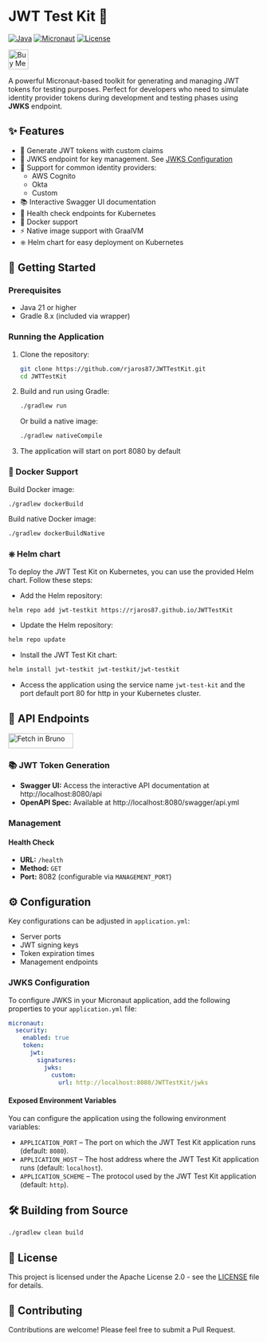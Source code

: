 # JWT Test Kit 🔐

[![Java](https://img.shields.io/badge/Java-21-orange.svg)](https://openjdk.org/projects/jdk/21/)
[![Micronaut](https://img.shields.io/badge/Micronaut-4.8-green.svg)](https://micronaut.io/)
[![License](https://img.shields.io/badge/License-Apache%202.0-blue.svg)](LICENSE)

<a href="https://www.buymeacoffee.com/rjaros87" target="_blank"><img src="https://cdn.buymeacoffee.com/buttons/v2/default-yellow.png" alt="Buy Me A Coffee" height="40px"></a>

A powerful Micronaut-based toolkit for generating and managing JWT tokens for testing purposes. Perfect for developers 
who need to simulate identity provider tokens during development and testing phases using **JWKS** endpoint.

## ✨ Features

- 🎯 Generate JWT tokens with custom claims
- 🔑 JWKS endpoint for key management. See [JWKS Configuration](#jwks-configuration)
- 🔄 Support for common identity providers:
  - AWS Cognito
  - Okta
  - Custom
- 📚 Interactive Swagger UI documentation
- 🏥 Health check endpoints for Kubernetes
- 🐳 Docker support
- ⚡ Native image support with GraalVM
- ⎈ Helm chart for easy deployment on Kubernetes

## 🚀 Getting Started

### Prerequisites

- Java 21 or higher
- Gradle 8.x (included via wrapper)

### Running the Application

1. Clone the repository:
   ```bash
   git clone https://github.com/rjaros87/JWTTestKit.git
   cd JWTTestKit
   ```

2. Build and run using Gradle:
   ```bash
   ./gradlew run
   ```

   Or build a native image:
   ```bash
   ./gradlew nativeCompile
   ```

3. The application will start on port 8080 by default

### 🐳 Docker Support

Build Docker image:
```bash
./gradlew dockerBuild
```

Build native Docker image:
```bash
./gradlew dockerBuildNative
```

### ⎈ Helm chart
To deploy the JWT Test Kit on Kubernetes, you can use the provided Helm chart. Follow these steps:
- Add the Helm repository:
```bash
helm repo add jwt-testkit https://rjaros87.github.io/JWTTestKit
```
- Update the Helm repository:
```bash
helm repo update
```
- Install the JWT Test Kit chart:
```bash
helm install jwt-testkit jwt-testkit/jwt-testkit
```
- Access the application using the service name `jwt-test-kit` and the port default port 80 for http in your Kubernetes cluster.

## 🔧 API Endpoints

[<img src="https://fetch.usebruno.com/button.svg" alt="Fetch in Bruno" style="width: 130px; height: 30px;" width="128" height="32">](https://fetch.usebruno.com?url=https%3A%2F%2Fgithub.com%2Frjaros87%2FJWTTestKit.git "target=_blank rel=noopener noreferrer")

### 📚 JWT Token Generation
- **Swagger UI:** Access the interactive API documentation at http://localhost:8080/api
- **OpenAPI Spec:** Available at http://localhost:8080/swagger/api.yml

### Management

#### Health Check
- **URL:** `/health`
- **Method:** `GET`
- **Port:** 8082 (configurable via `MANAGEMENT_PORT`)

## ⚙️ Configuration

Key configurations can be adjusted in `application.yml`:
- Server ports
- JWT signing keys
- Token expiration times
- Management endpoints

### JWKS Configuration
To configure JWKS in your Micronaut application, add the following properties to your `application.yml` file:

```yaml
micronaut:
  security:
    enabled: true
    token:
      jwt:
        signatures:
          jwks:
            custom:
              url: http://localhost:8080/JWTTestKit/jwks
```
#### Exposed Environment Variables

You can configure the application using the following environment variables:

- `APPLICATION_PORT` – The port on which the JWT Test Kit application runs (default: `8080`).
- `APPLICATION_HOST` – The host address where the JWT Test Kit application runs (default: `localhost`).
- `APPLICATION_SCHEME` – The protocol used by the JWT Test Kit application (default: `http`).

## 🛠️ Building from Source

```bash
./gradlew clean build
```

## 📄 License

This project is licensed under the Apache License 2.0 - see the [LICENSE](LICENSE) file for details.

## 🤝 Contributing

Contributions are welcome! Please feel free to submit a Pull Request.